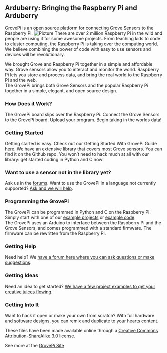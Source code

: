 ## **Arduberry: Bringing the Raspberry Pi and Arduberry**

GrovePi is an open source platform for connecting Grove Sensors to the Raspberry Pi.
![Picture](https://github.com/DexterInd/ArduBerry/blob/master/Arduberry_Logo_3%20copy.jpg?raw=true)
There are over 2 million Raspberry Pi in the wild and people are using it for some awesome projects.  From teaching kids to code to cluster computing, the Raspberry Pi is taking over the computing world.  We believe combining the power of code with easy to use sensors and devices will be revolutionary.

We brought Grove and Raspberry Pi together in a simple and affordable way. Grove sensors allow you to interact and monitor the world. Raspberry Pi lets you store and process data, and bring the real world to the Raspberry Pi and the web.  
The GrovePi brings both Grove Sensors and the popular Raspberry Pi together in a simple, elegant, and open source design.  

### How Does it Work?
The GrovePi board slips over the Raspberry Pi.  Connect the Grove Sensors to the GrovePi board.  Upload your program.  Begin taking in the worlds data!
 
### Getting Started
Getting started is easy. Check out our Getting Started With GrovePi Guide [here](http://www.google.com/url?q=http%3A%2F%2Fwww.dexterindustries.com%2FGrovePi%2Fget-started-with-the-grovepi%2F&sa=D&sntz=1&usg=AFQjCNGcfVAClI29LR1k00ekcYJC7Tll1g). 
We have an extensive library that covers most Grove sensors. You can find it on the Github repo.  You won’t need to hack much at all with our library: get started coding in Python and C now! 

### Want to use a sensor not in the library yet?  
Ask us in the [forums](http://www.google.com/url?q=http%3A%2F%2Fwww.dexterindustries.com%2Fforum%2F%3Fforum%3Dgrovepi&sa=D&sntz=1&usg=AFQjCNHvoZrFzIDFDW5LCPgKIG2JnwAAbg).  Want to use the GrovePi in a language not currently supported? [Ask and we will help](http://www.google.com/url?q=http%3A%2F%2Fwww.dexterindustries.com%2Fforum%2F%3Fforum%3Dgrovepi&sa=D&sntz=1&usg=AFQjCNHvoZrFzIDFDW5LCPgKIG2JnwAAbg).

### Programming the GrovePi
The GrovePi can be programmed in Python and C on the Raspberry Pi.  Simply start with one of our [example projects](http://www.google.com/url?q=http%3A%2F%2Fwww.dexterindustries.com%2FGrovePi%2Fprojects-for-the-raspberry-pi%2F&sa=D&sntz=1&usg=AFQjCNGoiMlC8E9az6mCY2piHsVCl984xg) or [example code](https://www.google.com/url?q=https%3A%2F%2Fgithub.com%2FDexterInd%2FGrovePi%2Ftree%2Fmaster%2FSoftware&sa=D&sntz=1&usg=AFQjCNEv6DyxtcDNFukjQKpInBSr3uDe-g).  
The GrovePi uses an Arduino to interface between the Raspberry Pi and the Grove Sensors, and comes programmed with a standard firmware.  The firmware can be rewritten from the Raspberry Pi.  

### Getting Help
Need help? We [have a forum here where you can ask questions or make suggestions](http://www.google.com/url?q=http%3A%2F%2Fwww.dexterindustries.com%2FGrovePi%2Fprojects-for-the-raspberry-pi%2F&sa=D&sntz=1&usg=AFQjCNGoiMlC8E9az6mCY2piHsVCl984xg).

### Getting Ideas
Need an idea to get started?  [We have a few project examples to get your creative juices flowing](http://www.google.com/url?q=http%3A%2F%2Fwww.dexterindustries.com%2FGrovePi%2Fprojects-for-the-raspberry-pi%2F&sa=D&sntz=1&usg=AFQjCNGoiMlC8E9az6mCY2piHsVCl984xg).

### Getting Into It
Want to hack it open or make your own from scratch? With full hardware and software designs, you can remix and duplicate to your hearts content.

These files have been made available online through a [Creative Commons Attribution-ShareAlike 3.0](http://creativecommons.org/licenses/by-sa/3.0/) license.

See more at the [GrovePi Site](http://dexterindustries.com/GrovePi/)
